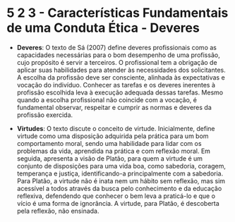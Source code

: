 # 5 2 3 - Características Fundamentais de uma Conduta Ética - Deveres

- **Deveres**: O texto de Sá (2007) define deveres profissionais como as capacidades necessárias para o bom desempenho de uma profissão, cujo propósito é servir a terceiros. O profissional tem a obrigação de aplicar suas habilidades para atender às necessidades dos solicitantes. A escolha da profissão deve ser consciente, alinhada às expectativas e vocação do indivíduo. Conhecer as tarefas e os deveres inerentes à profissão escolhida leva à execução adequada dessas tarefas. Mesmo quando a escolha profissional não coincide com a vocação, é fundamental observar, respeitar e cumprir as normas e deveres da profissão exercida.

- **Virtudes**: O texto discute o conceito de virtude. Inicialmente, define virtude como uma disposição adquirida pela prática para um bom comportamento moral, sendo uma habilidade para lidar com os problemas da vida, aprendida na prática e com reflexão moral. Em seguida, apresenta a visão de Platão, para quem a virtude é um conjunto de disposições para uma vida boa, como sabedoria, coragem, temperança e justiça, identificando-a principalmente com a sabedoria. Para Platão, a virtude não é inata nem um hábito sem reflexão, mas sim acessível a todos através da busca pelo conhecimento e da educação reflexiva, defendendo que conhecer o bem leva a praticá-lo e que o vício é uma forma de ignorância. A virtude, para Platão, é descoberta pela reflexão, não ensinada.
